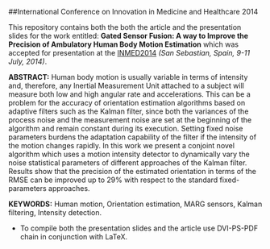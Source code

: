 ##International Conference on Innovation in Medicine and Healthcare 2014

This repository contains both the both the article and the presentation slides for the work entitled: **Gated Sensor Fusion: A way to Improve the Precision of Ambulatory Human Body Motion Estimation** which was accepted for presentation at the [INMED2014](http://inmed-14.innovationkt.org/) *(San Sebastian, Spain, 9-11 July, 2014)*.

**ABSTRACT:** Human body motion is usually variable in terms of intensity and, therefore, any Inertial Measurement Unit attached to a subject will measure both low and high angular rate and accelerations. This can be a problem for the accuracy of orientation estimation algorithms based on adaptive filters such as the Kalman filter, since both the variances of the process noise and the measurement noise are set at the beginning of the algorithm and remain constant during its execution. Setting fixed noise parameters burdens the adaptation capability of the filter if the intensity of the motion changes rapidly. In this work we present a conjoint novel algorithm which uses a motion intensity detector to dynamically vary the noise statistical parameters of different approaches of the Kalman filter. Results show that the precision of the estimated orientation in terms of the RMSE can be improved up to 29% with respect to the standard fixed-parameters approaches.

**KEYWORDS:** Human motion, Orientation estimation, MARG sensors, Kalman filtering, Intensity detection.

- To compile both the presentation slides and the article use DVI-PS-PDF chain in conjunction with LaTeX.
